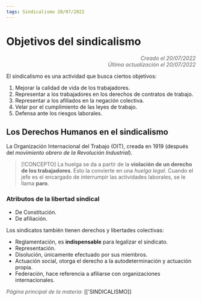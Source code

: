 ```yaml
---
tags: Sindicalismo 20/07/2022
---
```


# Objetivos del sindicalismo
<div style="text-align: right; opacity: 0.7; font-style: italic;">Creado el 20/07/2022</div>
<div style="text-align: right; opacity: 0.7; font-style: italic;">Última actualización el 20/07/2022</div>

El sindicalismo es una actividad que busca ciertos objetivos:

1. Mejorar la calidad de vida de los trabajadores.
2. Representar a los trabajadores en los derechos de contratos de trabajo.
3. Representar a los afiliados en la negación colectiva.
4. Velar por el cumplimiento de las leyes de trabajo.
5. Defensa ante los riesgos laborales.

## Los Derechos Humanos en el sindicalismo

La Organización Internacional del Trabajo (OIT), creada en 1919 (después del *movimiento obrero de la Revolución Industrial*).

> [!CONCEPTO]
> La huelga se da a partir de la **violación de un derecho de los trabajadores**. Esto la convierte en una *huelga legal*. Cuando el jefe es el encargado de interrumpir las actividades laborales, se le llama **paro**.

### Atributos de la libertad sindical

- De Constitución.
- De afiliación.

Los sindicatos también tienen derechos y libertades colectivas:

- Reglamentación, es **indispensable** para legalizar el sindicato.
- Representación.
- Disolución, únicamente efectuado por sus miembros.
- Actuación social, otorga el derecho a la autodeterminación y actuación propia.
- Federación, hace referencia a afiliarse con organizaciones internacionales.

<span style="opacity: 0.7; font-style: italic;">Página principal de la materia:</span> [['SINDICALISMO]]